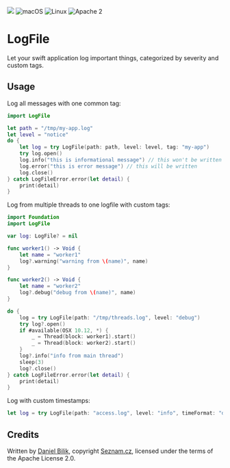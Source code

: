 ![](https://img.shields.io/badge/Swift-4.1-orange.svg?style=flat)
![macOS](https://img.shields.io/badge/os-macOS-green.svg?style=flat)
![Linux](https://img.shields.io/badge/os-linux-green.svg?style=flat)
![Apache 2](https://img.shields.io/badge/license-Apache2-blue.svg?style=flat)

# LogFile

Let your swift application log important things, categorized by severity and custom tags.

## Usage

Log all messages with one common tag:

```swift
import LogFile

let path = "/tmp/my-app.log"
let level = "notice"
do {
	let log = try LogFile(path: path, level: level, tag: "my-app")
	try log.open()
	log.info("this is informational message") // this won't be written to logfile due to loglevel
	log.error("this is error message") // this will be written
	log.close()
} catch LogFileError.error(let detail) {
	print(detail)
}
```

Log from multiple threads to one logfile with custom tags:

```swift
import Foundation
import LogFile

var log: LogFile? = nil

func worker1() -> Void {
	let name = "worker1"
	log?.warning("warning from \(name)", name)
}

func worker2() -> Void {
	let name = "worker2"
	log?.debug("debug from \(name)", name)
}

do {
	log = try LogFile(path: "/tmp/threads.log", level: "debug")
	try log?.open()
	if #available(OSX 10.12, *) {
		_ = Thread(block: worker1).start()
		_ = Thread(block: worker2).start()
	}
	log?.info("info from main thread")
	sleep(3)
	log?.close()
} catch LogFileError.error(let detail) {
	print(detail)
}
```

Log with custom timestamps:

```swift
let log = try LogFile(path: "access.log", level: "info", timeFormat: "dd/MMM/yyyy:HH:mm:ss Z")
```

## Credits

Written by [Daniel Bilik](https://github.com/ddbilik/), copyright [Seznam.cz](https://onas.seznam.cz/en/), licensed under the terms of the Apache License 2.0.
